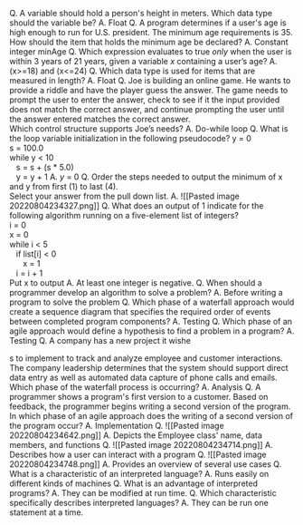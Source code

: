 Q. A variable should hold a person's height in meters. Which data type should the variable be?
A. Float
Q. A program determines if a user's age is high enough to run for U.S. president. The minimum age requirements is 35. How should the item that holds the minimum age be declared? 
A. Constant integer minAge
Q. Which expression evaluates to true _only_ when the user is within 3 years of 21 years, given a variable _x_ containing a user’s age?
A. (x>=18) and (x<=24)
Q.   Which data type is used for items that are measured in length?
A. Float
Q.   Joe is building an online game. He wants to provide a riddle and have the player guess the answer. The game needs to prompt the user to enter the answer, check to see if it the input provided does not match the correct answer, and continue prompting the user until the answer entered matches the correct answer.  
Which control structure supports Joe’s needs?
A. Do-while loop
Q.   What is the loop variable initialization in the following pseudocode?
y = 0  
s = 100.0  
while y < 10  
   s = s + (s * 5.0)  
   y = y + 1
A. _y_ = 0
Q.   Order the steps needed to output the minimum of x and y from first (1) to last (4).  
Select your answer from the pull down list.
A. ![[Pasted image 20220804234327.png]]
Q.   What does an output of 1 indicate for the following algorithm running on a five-element list of integers?  
i = 0  
x = 0  
while i < 5  
   if list[i] < 0  
      x = 1  
   i = i + 1  
Put x to output
A. At least one integer is negative.
Q. When should a programmer develop an algorithm to solve a problem?
A. Before writing a program to solve the problem
Q. Which phase of a waterfall approach would create a sequence diagram that specifies the required order of events between completed program components?
A. Testing
Q. Which phase of an agile approach would define a hypothesis to find a problem in a program?
A. Testing
Q.   A company has a new project it wishe       





s to implement to track and analyze employee and customer interactions. The company leadership determines that the system should support direct data entry as well as automated data capture of phone calls and emails.   
Which phase of the waterfall process is occurring?
A. Analysis
Q.   A programmer shows a program's first version to a customer. Based on feedback, the programmer begins writing a second version of the program.    
In which phase of an agile approach does the writing of a second version of the program occur?
A. Implementation
Q. ![[Pasted image 20220804234642.png]]
A. Depicts the Employee class' name, data members, and functions
Q. ![[Pasted image 20220804234714.png]]
A. Describes how a user can interact with a program
Q. ![[Pasted image 20220804234748.png]]
A. Provides an overview of several use cases
Q. What is a characteristic of an interpreted language?
A. Runs easily on different kinds of machines
Q. What is an advantage of interpreted programs?
A. They can be modified at run time.
Q.   Which characteristic specifically describes interpreted languages?
A. They can be run one statement at a time.
